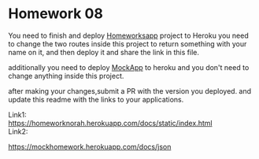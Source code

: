 # Homework 08

You need to finish and deploy [Homeworksapp](./Homeworksapp/) project to Heroku
you need to change the two routes inside this project to return something with your name on it, and then deploy it and share the link in this file.

additionally you need to deploy [MockApp](./Mockapp/) to heroku and you don't need to change anything inside this project.

after making your changes,submit a PR with the version you deployed.
and update this readme with the links to your applications.

Link1:  
 https://homeworknorah.herokuapp.com/docs/static/index.html  
Link2:

https://mockhomework.herokuapp.com/docs/json
 
